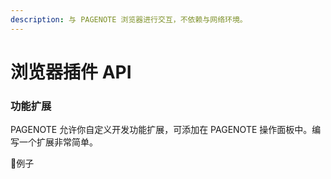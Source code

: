 ```yaml
---
description: 与 PAGENOTE 浏览器进行交互，不依赖与网络环境。
---
```


# 浏览器插件 API

### 功能扩展

PAGENOTE 允许你自定义开发功能扩展，可添加在 PAGENOTE 操作面板中。编写一个扩展非常简单。

🌰例子

```text

```

